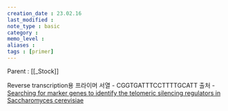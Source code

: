 ```yaml
---
creation_date : 23.02.16
last_modified :
note_type : basic
category :
memo_level :
aliases : 
tags : [primer]
---
```


Parent : [[_Stock]]

Reverse transcription용 프라이머
서열 - CGGTGATTTCCTTTTGCATT
출처 - [Searching for marker genes to identify the telomeric silencing regulators in Saccharomyces cerevisiae](https://doi.org/10.7845/kjm.2022.2079)